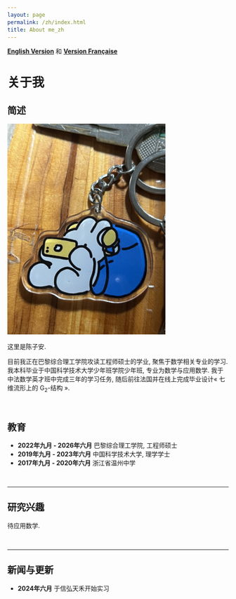 ```yaml
---
layout: page
permalink: /zh/index.html
title: About me_zh
---
```


**[English Version](https://zian-chen.github.io)** 和 **[Version Française](https://zian-chen.github.io/fr/)**

# 关于我

## 简述

<img src="/images/again.JPG" class="floatpic" width="360" height="480">

这里是陈子安.

目前我正在巴黎综合理工学院攻读工程师硕士的学业, 聚焦于数学相关专业的学习. 我本科毕业于中国科学技术大学少年班学院少年班, 专业为数学与应用数学. 我于中法数学英才班中完成三年的学习任务, 随后前往法国并在线上完成毕业设计« 七维流形上的 G<sub>2</sub>-结构 ».

<!-- 我叫陈子安, 以拉丁字母可拼写作 Chén Zǐɑ̄n 或 Chern Tzyyan. -->

<br>

## 教育

<!--**<font color='red'>[Highlight]</font> I am looking for PhD to start in 2025 Fall. Contact me if you have any leads!** [talk with me](https://calendly.com/lancecai/meet-with-lance)-->

- **2022年九月 - 2026年六月** 巴黎综合理工学院, 工程师硕士
- **2019年九月 - 2023年六月** 中国科学技术大学, 理学学士
- **2017年九月 - 2020年六月** 浙江省温州中学

<br>

---

## 研究兴趣

待应用数学.

<br> 

---

## 新闻与更新

- **2024年六月** 于信弘天禾开始实习

<br>
